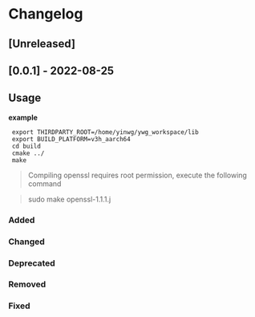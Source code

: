 # Changelog                                                                                          

## [Unreleased]

## [0.0.1] - 2022-08-25
## Usage
**example**

	 export THIRDPARTY_ROOT=/home/yinwg/ywg_workspace/lib
	 export BUILD_PLATFORM=v3h_aarch64
	 cd build
	 cmake ../
	 make

> Compiling openssl requires root permission, execute the following command

>   sudo make openssl-1.1.1.j

### Added
### Changed
### Deprecated
### Removed
### Fixed
